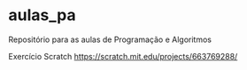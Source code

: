 # aulas_pa
Repositório para as aulas de Programação e Algoritmos

Exercício Scratch https://scratch.mit.edu/projects/663769288/
